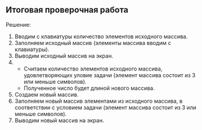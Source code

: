 ## Итоговая проверочная работа

Решение:

1. Вводим с клавиатуры количество элементов исходного массива.
2. Заполняем исходный массив (элементы массива вводим с клавиатуры).
3. Выводим исходный массив на экран.
4. * Считаем количество элементов исходного массива, удовлетворяющих уловие задачи (элемент массива состоит из 3 или меньше символов). 
   * Полученное число будет длиной нового массива.
5. Создаем новый массив.
6. Заполняем новый массив элементами из исходного массива, в соответствии с условием задачи (элемент массива состоит из 3 или меньше символов).
7. Выводим новый массив на экран.

